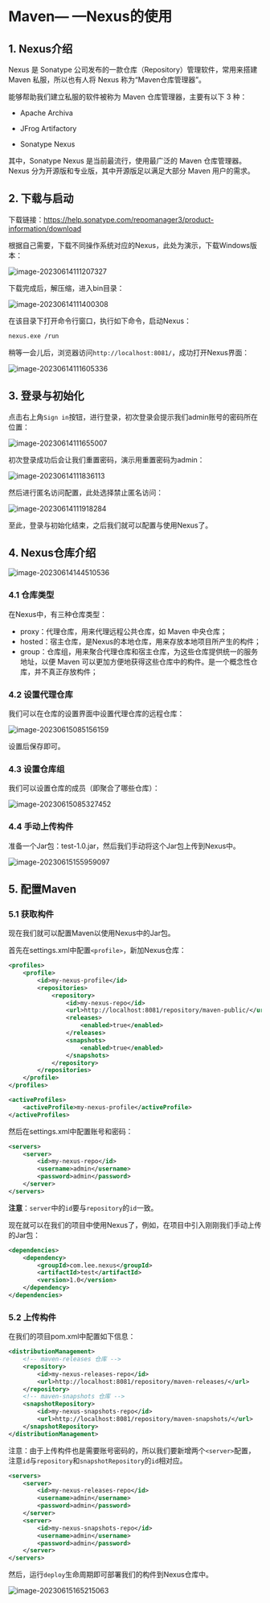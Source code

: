 # Maven— —Nexus的使用

## 1. Nexus介绍

Nexus 是 Sonatype 公司发布的一款仓库（Repository）管理软件，常用来搭建 Maven 私服，所以也有人将 Nexus 称为“Maven仓库管理器”。

能够帮助我们建立私服的软件被称为 Maven 仓库管理器，主要有以下 3 种：

- Apache Archiva

- JFrog Artifactory

- Sonatype Nexus

其中，Sonatype Nexus 是当前最流行，使用最广泛的 Maven 仓库管理器。Nexus 分为开源版和专业版，其中开源版足以满足大部分 Maven 用户的需求。



## 2. 下载与启动

下载链接：https://help.sonatype.com/repomanager3/product-information/download

根据自己需要，下载不同操作系统对应的Nexus，此处为演示，下载Windows版本：

![image-20230614111207327](https://raw.githubusercontent.com/Lee-0o0/image-store/master/PicGo/2023-06-15/bdaffa9cfdd344599c652f507f9fc89d-46f3-image-20230614111207327.png)

下载完成后，解压缩，进入bin目录：

![image-20230614111400308](https://raw.githubusercontent.com/Lee-0o0/image-store/master/PicGo/2023-06-15/ceecbf0c31d5402672866f43abad7965-1d57-image-20230614111400308.png)

在该目录下打开命令行窗口，执行如下命令，启动Nexus：

```sh
nexus.exe /run
```

稍等一会儿后，浏览器访问`http://localhost:8081/`，成功打开Nexus界面：

![image-20230614111605336](https://raw.githubusercontent.com/Lee-0o0/image-store/master/PicGo/2023-06-15/4a15930ae19ab33fb5aa866ee7244716-8ea3-image-20230614111605336.png)



## 3. 登录与初始化

点击右上角`Sign in`按钮，进行登录，初次登录会提示我们admin账号的密码所在位置：

![image-20230614111655007](https://raw.githubusercontent.com/Lee-0o0/image-store/master/PicGo/2023-06-15/e0e56803edaeeb08dd96396eda8a65c2-a438-image-20230614111655007.png)

初次登录成功后会让我们重置密码，演示用重置密码为admin：

![image-20230614111836113](https://raw.githubusercontent.com/Lee-0o0/image-store/master/PicGo/2023-06-15/fa31644d83ce43a7d04e8421b3946e55-ae8e-image-20230614111836113.png)

然后进行匿名访问配置，此处选择禁止匿名访问：

![image-20230614111918284](https://raw.githubusercontent.com/Lee-0o0/image-store/master/PicGo/2023-06-15/90ff90a43e042f6a9b5f22a37a0aac88-f1c0-image-20230614111918284.png)

至此，登录与初始化结束，之后我们就可以配置与使用Nexus了。



## 4. Nexus仓库介绍

![image-20230614144510536](https://raw.githubusercontent.com/Lee-0o0/image-store/master/PicGo/2023-06-15/e24e1b96f83a6803d55b1bf22240cbd8-84af-image-20230614144510536.png)

### 4.1 仓库类型

在Nexus中，有三种仓库类型：

- proxy：代理仓库，用来代理远程公共仓库，如 Maven 中央仓库；
- hosted：宿主仓库，是Nexus的本地仓库，用来存放本地项目所产生的构件；
- group：仓库组，用来聚合代理仓库和宿主仓库，为这些仓库提供统一的服务地址，以便 Maven 可以更加方便地获得这些仓库中的构件。是一个概念性仓库，并不真正存放构件；

### 4.2 设置代理仓库

我们可以在仓库的设置界面中设置代理仓库的远程仓库：

![image-20230615085156159](https://raw.githubusercontent.com/Lee-0o0/image-store/master/PicGo/2023-06-15/bddbadbcbf9ab097631bb0d2e1bb8e35-38db-image-20230615085156159.png)

设置后保存即可。

### 4.3 设置仓库组

我们可以设置仓库的成员（即聚合了哪些仓库）：

![image-20230615085327452](https://raw.githubusercontent.com/Lee-0o0/image-store/master/PicGo/2023-06-15/0b5c418ddefef205ce09ad35e5d7664a-5a30-image-20230615085327452.png)

### 4.4 手动上传构件

准备一个Jar包：test-1.0.jar，然后我们手动将这个Jar包上传到Nexus中。

![image-20230615155959097](https://raw.githubusercontent.com/Lee-0o0/image-store/master/PicGo/2023-06-15/bd718bfa26fc9913b51352cb02e92fd4-6daa-image-20230615155959097.png)



## 5. 配置Maven

### 5.1 获取构件

现在我们就可以配置Maven以使用Nexus中的Jar包。

首先在settings.xml中配置`<profile>`，新加Nexus仓库：

```xml
<profiles>
    <profile>
        <id>my-nexus-profile</id>
        <repositories>
            <repository>
                <id>my-nexus-repo</id>
                <url>http://localhost:8081/repository/maven-public/</url>
                <releases>
                    <enabled>true</enabled>
                </releases>
                <snapshots>
                    <enabled>true</enabled>
                </snapshots>
            </repository>
        </repositories>
    </profile>
</profiles>

<activeProfiles>
    <activeProfile>my-nexus-profile</activeProfile>
</activeProfiles>
```

然后在settings.xml中配置账号和密码：

```xml
<servers>
    <server>
        <id>my-nexus-repo</id>
        <username>admin</username>
        <password>admin</password>
    </server>
</servers>
```

**注意**：`server`中的`id`要与`repository`的`id`一致。

现在就可以在我们的项目中使用Nexus了，例如，在项目中引入刚刚我们手动上传的Jar包：

```xml
<dependencies>
    <dependency>
        <groupId>com.lee.nexus</groupId>
        <artifactId>test</artifactId>
        <version>1.0</version>
    </dependency>
</dependencies>
```



### 5.2 上传构件

在我们的项目pom.xml中配置如下信息：

```xml
<distributionManagement>
    <!-- maven-releases 仓库 -->
    <repository>
        <id>my-nexus-releases-repo</id>
        <url>http://localhost:8081/repository/maven-releases/</url>
    </repository>
    <!-- maven-snapshots 仓库 -->
    <snapshotRepository>
        <id>my-nexus-snapshots-repo</id>
        <url>http://localhost:8081/repository/maven-snapshots/</url>
    </snapshotRepository>
</distributionManagement>
```

注意：由于上传构件也是需要账号密码的，所以我们要新增两个`<server>`配置，注意`id`与`repository`和`snapshotRepository`的`id`相对应。

```xml
<servers>
    <server>
        <id>my-nexus-releases-repo</id>
        <username>admin</username>
        <password>admin</password>
    </server>
    <server>
        <id>my-nexus-snapshots-repo</id>
        <username>admin</username>
        <password>admin</password>
    </server>
</servers>
```

然后，运行`deploy`生命周期即可部署我们的构件到Nexus仓库中。

![image-20230615165215063](https://raw.githubusercontent.com/Lee-0o0/image-store/master/PicGo/2023-06-15/c11a4b56e15f914ab9af1996d0afb517-c04f-image-20230615165215063.png)
